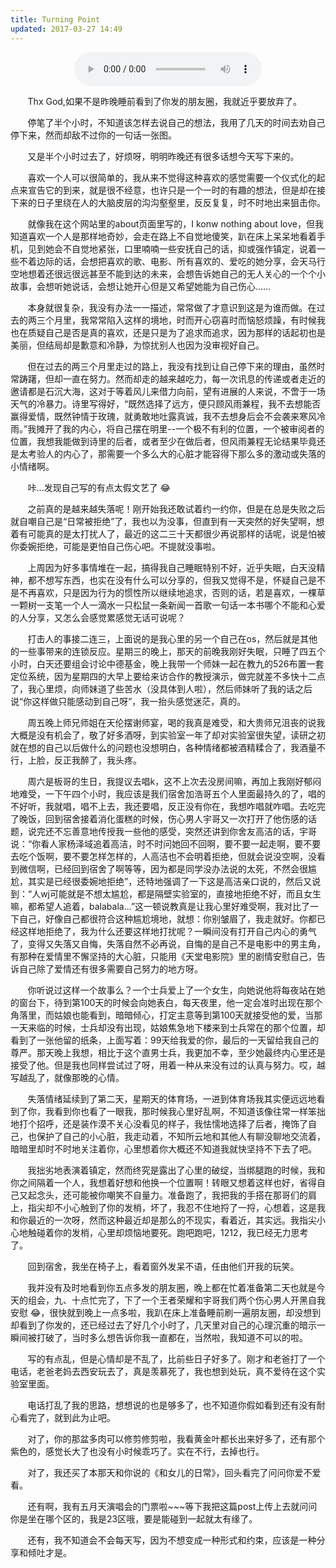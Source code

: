```yaml
---
title: Turning Point
updated: 2017-03-27 14:49
---
```


<div align="center">
	<audio src="http://mp3.haoduoge.com/s/2017-03-27/1490623163.mp3"
 controls loop preload style="width: 300px;">青春与爱情</audio>
	<div class="divider"></div>
</div>

&#160; &#160; &#160; &#160;Thx God,如果不是昨晚睡前看到了你发的朋友圈，我就近乎要放弃了。

&#160; &#160; &#160; &#160;停笔了半个小时，不知道该怎样去说自己的想法，我用了几天的时间去劝自己停下来，然而却敌不过你的一句话一张图。

&#160; &#160; &#160; &#160;又是半个小时过去了，好烦呀，明明昨晚还有很多话想今天写下来的。

&#160; &#160; &#160; &#160;喜欢一个人可以很简单的，我从来不觉得这种喜欢的感觉需要一个仪式化的起点来宣告它的到来，就是很不经意，也许只是一个一时的有趣的想法，但是却在接下来的日子里绕在人的大脑皮层的沟沟壑壑里，反反复复，时不时地出来狙击你。

&#160; &#160; &#160; &#160;就像我在这个网站里的about页面里写的，I konw nothing about love，但我知道喜欢一个人是那样地奇妙，会走在路上不自觉地傻笑，趴在床上呆呆地看着手机，见到她会不自觉地紧张，口里喃喃一些安抚自己的话，抑或强作镇定，说着一些不着边际的话，会想把喜欢的歌、电影、所有喜欢的、爱吃的她分享，会天马行空地想着还很远很远甚至不能到达的未来，会想告诉她自己的无人关心的一个个小故事，会想听她说话，会想让她开心但是又希望她能为自己伤心......

&#160; &#160; &#160; &#160;本身就很复杂，我没有办法一一描述，常常做了才意识到这是为谁而做。在过去的两三个月里，我常常陷入这样的境地，时而开心窃喜时而恼怒烦躁，有时候我也在质疑自己是否是真的喜欢，还是只是为了追求而追求，因为那样的话起初也是美丽，但结局却是歉意和冷静，为惊扰别人也因为没审视好自己。

&#160; &#160; &#160; &#160;但在过去的两三个月里走过的路上，我没有找到让自己停下来的理由，虽然时常踌躇，但却一直在努力。然而却走的越来越吃力，每一次讯息的传递或者走近的邀请都是石沉大海，这对于等着风儿来借力向前，望有进展的人来说，不啻于一场天气的冷暴力。诗里写得好，“既然选择了远方，便只顾风雨兼程，我不去想能否赢得爱情，既然钟情于玫瑰，就勇敢地吐露真诚，我不去想身后会不会袭来寒风冷雨。”我摊开了我的内心，将自己摆在明里--一个极不有利的位置，一个被审阅者的位置，我想我能做到诗里的后者，或者至少在做后者，但风雨兼程无论结果毕竟还是太考验人的内心了，那需要一个多么大的心脏才能容得下那么多的激动或失落的小情绪啊。

&#160; &#160; &#160; &#160;咔...发现自己写的有点太假文艺了 :joy:

&#160; &#160; &#160; &#160;之前真的是越来越失落呢！刚开始我还敢试着约一约你，但是在总是失败之后就自嘲自己是“日常被拒绝”了，我也以为没事，但直到有一天突然的好失望啊，想着有可能真的是太打扰人了，最近的这二三十天都很少再说那样的话呢，说是怕被你委婉拒绝，可能是更怕自己伤心吧。不提就没事啦。

&#160; &#160; &#160; &#160;上周因为好多事情堆在一起，搞得我自己睡眠特别不好，近乎失眠，白天没精神，都不想写东西，也实在没有什么可以分享的，但我又觉得不是，怀疑自己是不是不再喜欢，只是因为行为的惯性所以继续地追求，否则的话，若是喜欢，一棵草一颗树一支笔一个人一滴水一只松鼠一条新闻一首歌一句话一本书哪个不能和心爱的人分享，又怎么会感觉累感觉无话可说呢？

&#160; &#160; &#160; &#160;打击人的事接二连三，上面说的是我心里的另一个自己在os，然后就是其他的一些事带来的连锁反应。星期三的晚上，那天的前晚我刚好失眠，只睡了四五个小时，白天还要组会讨论中德基金，晚上我带一个师妹一起在教九的526布置一套定位系统，因为星期四的大早上要给来访合作的教授演示，做完就差不多快十二点了，我心里烦，向师妹道了些苦水（没具体到人啦），然后师妹听了我的话之后说“你这样做只能感动到自己呀”，我一抬头感觉迷茫，真的。

&#160; &#160; &#160; &#160;周五晚上师兄师姐在天伦摆谢师宴，喝的我真是难受，和大贵师兄沮丧的说我大概是没有机会了，敬了好多酒呀，到实验室一年了却对实验室很失望，读研之初就在想的自己以后做什么的问题也没想明白，各种情绪都被酒精糅合了，我酒量不行，上脸，反正我醉了，我头疼。

&#160; &#160; &#160; &#160;周六是板哥的生日，我提议去唱k，这不上次去没房间嘛，再加上我刚好郁闷地难受，一下午四个小时，我应该是我们宿舍加浩哥五个人里面最持久的了，唱的不好听，我就唱，唱不上去，我还要唱，反正没有你在，我想咋唱就咋唱。去吃完了晚饭，回到宿舍接着消化蛋糕的时候，伤心男人宇哥又一次打开了他伤感的话题，说完还不忘善意地传授我一些他的感受，突然还讲到你舍友高洁的话，宇哥说：“你看人家杨泽域追着高洁，时不时问她回不回啊，要不要一起走啊，要不要去吃个饭啊，要不要怎样怎样的，人高洁也不会明着拒绝，但就会说没空啊，没看到微信啊，已经回到宿舍了啊等等，因为都是同学没办法说的太死，不然会很尴尬，其实是已经很委婉地拒绝”，还特地强调了一下这是高洁亲口说的，然后又说到：“人wj可能就是不想太尴尬，都是隔壁实验室的，直接地拒绝不好，而且女生嘛，都希望人追着，balabala...”这一顿说教真是让我心里好难受啊，我对比了一下自己，好像自己都很符合这种尴尬境地，就想：你别皱眉了，我走就好。你都已经这样地拒绝了，我为什么还要这样地打扰呢？一瞬间没有打开自己内心的勇气了，变得又失落又自悔，失落自然不必再说，自悔的是自己不是电影中的男主角，有那种在爱情里不懈坚持的大心脏，只能用《天堂电影院》里的剧情安慰自己，告诉自己除了爱情还有很多需要自己努力的地方呀。

&#160; &#160; &#160; &#160;你听说过这样一个故事么？一个士兵爱上了一个女生，向她说他将每夜站在她的窗台下，待到第100天的时候会向她表白，每天夜里，他一定会准时出现在那个角落里，而姑娘也能看到，暗暗倾心，打定主意等到第100天就接受他的爱，当那一天来临的时候，士兵却没有出现，姑娘焦急地下楼来到士兵常在的那个位置，却看到了一张他留的纸条，上面写着：99天给我爱的你，最后的一天留给我自己的尊严。那天晚上我想，相比于这个直男士兵，我更加不幸，至少她最终内心里还是接受了他。但是我也同样尝试过了呀，用着一种从来没有过的认真与努力。哎，越写越乱了，就像那晚的心情。

&#160; &#160; &#160; &#160;失落情绪延续到了第二天，星期天的体育场，一进到体育场我其实便远远地看到了你，我看到你也看了一眼我，那时候我心里好乱啊，不知道该像往常一样笨拙地打个招呼，还是装作漠不关心没看见的样子，我怯懦地选择了后者，掩饰了自己，也保护了自己的小心脏，我走动着，不知所云地和其他人有聊没聊地交流着，暗暗里却时不时地关注着你，心里想着你大概还不知道我就快坚持不下去了吧。

&#160; &#160; &#160; &#160;我拙劣地表演着镇定，然而终究是露出了心里的破绽，当绑腿跑的时候，我和你之间隔着一个人，我想着好想和他换一个位置啊！转眼又想着这样也好，省得自己又起念头，还可能被你嘲笑不自量力。准备跑了，我把我的手搭在那哥们的肩上，指尖却不小心触到了你的发梢，坏了，我忍不住地捋了一捋，心想着，这是我和你最近的一次呀，然而这种最近却是那么的不现实，看着近，其实远。我指尖小心地触碰着你的发梢，心里却烦恼地要死。跑吧跑吧，1212，我已经无力思考了。

&#160; &#160; &#160; &#160;回到宿舍，我坐在椅子上，看着窗外发呆不语，任由他们开我的玩笑。

&#160; &#160; &#160; &#160;我并没有及时地看到你五点多发的朋友圈，晚上都在忙着准备第二天也就是今天的组会，九、十点忙完了，下了一个王者荣耀和宇哥我们两个伤心男人开黑自我安慰 :joy:，很快就到晚上一点多啦，我趴在床上准备睡前刷一遍朋友圈，却没想到却看到了你发的，还已经过去了好几个小时了，几天里对自己的心理沉重的暗示一瞬间被打破了，当时多么想告诉你我一直都在，当然啦，我知道不可以的啦。

&#160; &#160; &#160; &#160;写的有点乱，但是心情却是不乱了，比前些日子好多了。刚才和老爸打了一个电话，老爸老妈去西安玩去了，真是羡慕死了，我也想到处玩，真不爱待在这个实验室里面。

&#160; &#160; &#160; &#160;电话打乱了我的思路，想想说的也是够多了，也不知道你假如看到还有没有耐心看完了，就到此为止吧。

&#160; &#160; &#160; &#160;对了，你的那盆多肉可以修剪修剪啦，我看黄金叶都长出来好多了，还有那个紫色的，感觉长大了也没有小时候乖巧了。实在不行，去掉也行。

&#160; &#160; &#160; &#160;对了，我还买了本那天和你说的《和女儿的日常》，回头看完了问问你爱不爱看。

&#160; &#160; &#160; &#160;还有啊，我有五月天演唱会的门票啦~~~等下我把这篇post上传上去就问问你是坐在哪个区的，我是23区哦，要是能碰到一起就太有缘了。

&#160; &#160; &#160; &#160;还有，我不知道会不会每天写，因为不想变成一种形式和约束，应该是一种分享和倾吐才是。